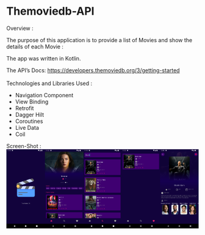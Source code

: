 # Themoviedb-API

Overview :

The purpose of this application is to provide a list of Movies and show the details of each Movie :



The app was written in Kotlin.

The API’s Docs: https://developers.themoviedb.org/3/getting-started
<br>
<br>
Technologies and Libraries Used :
* Navigation Component
* View Binding
* Retrofit
* Dagger Hilt
* Coroutines
* Live Data
* Coil

Screen-Shot :
<br>
<img alt="Ezatpanah Themoviedb-API" src="screenshot/Screenshot_1667031198.png" width="20%"><img alt="Ezatpanah Themoviedb-API" src="screenshot/Screenshot_1667031207.png" width="20%"><img alt="Ezatpanah Themoviedb-API" src="screenshot/Screenshot_1667031217.png" width="20%"><img alt="Ezatpanah Themoviedb-API" src="screenshot/Screenshot_1667031224.png" width="20%"><img alt="Ezatpanah Themoviedb-API" src="screenshot/Screenshot_1668336488.png" width="20%">
